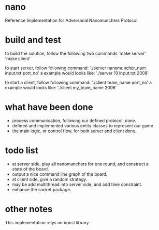 nano
====

Reference Implementation for Adversarial Nanomunchers Protocol


build and test
==

to build the solution, follow the following two commands
'make server'
'make client'

to start server, follow following command:
'./server nanomuncher_num input.txt port_no'
a example would looks like:
'./server 10 input.txt 2008'

to start a client, follow following command: 
'./client team_name port_no'
a example would looks like:
'./client my_team_name 2008'


what have been done
==

* process communication, following our defined protocol, done.
* defined and implemented various entity classes to represent our game.
* the main logic, or control flow, for both server and client done.


todo list
==

* at server side, play all nanomunchers for one round, and construct
  a state of the board.
* output a nice command line graph of the board.
* at client side, give a random strategy.
* may be add multithread into server side, and add time constraint. 
* enhance the socket package.


other notes
==

This implementation relys on boost library.

